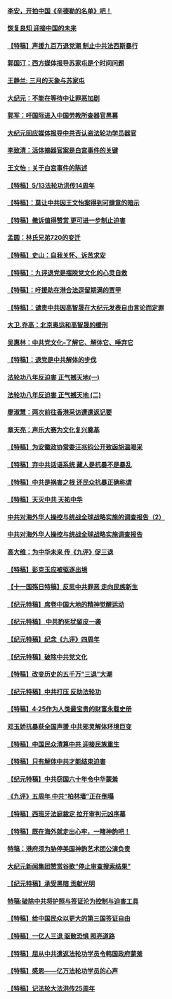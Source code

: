 #### [李安，开拍中国《辛德勒的名单》吧！](../pages/nsc424/n1250124.md)
#### [恢复良知  迎接中国的未来](../pages/nsc424/n1254106.md)
#### [【特稿】声援九百万退党潮 制止中共法西斯暴行](../pages/nsc424/n1256491.md)
#### [郭国汀：西方媒体报导苏家屯是个时间问题](../pages/nsc424/n1264852.md)
#### [王静兰: 三月的天象与苏家屯](../pages/nsc424/n1277277.md)
#### [大纪元：不能在等待中让罪恶加剧](../pages/nsc424/n1278480.md)
#### [郭军：吁国际进入中国劳教所查器官黑幕](../pages/nsc424/n1284456.md)
#### [大纪元回应媒体报导中共否认盗法轮功学员器官](../pages/nsc424/n1286685.md)
#### [李致清：活体摘器官案是白宫事件的关键](../pages/nsc424/n1296333.md)
#### [王文怡﹕关于白宫事件的陈述](../pages/nsc424/n1296353.md)
#### [【特稿】5/13法轮功洪传14周年](../pages/nsc424/n1316568.md)
#### [【特稿】：莫让中共因王文怡案得到可肆意的暗示](../pages/nsc424/n1322399.md)
#### [【特稿】撤诉值得赞赏 更可进一步制止迫害](../pages/nsc424/n1359508.md)
#### [孟圆：林氏兄弟720的变迁](../pages/nsc424/n1392322.md)
#### [【特稿】史山：自我关怀、诉苦求安](../pages/nsc424/n1451836.md)
#### [【特稿】：九评退党是摆脱党文化的心灵自救](../pages/nsc424/n1472785.md)
#### [【特稿】：吁援助在港合法逗留期满的贾甲](../pages/nsc424/n1507022.md)
#### [【特稿】：谴责中共因高智晟在大纪元发表自由言论而定罪](../pages/nsc424/n1566513.md)
#### [大卫.乔高：北京奥运和高智晟的缓刑](../pages/nsc424/n1575977.md)
#### [吴惠林：中共党文化–了解它、解体它、唾弃它](../pages/nsc424/n1639508.md)
#### [【特稿】：退党是中共解体的步伐](../pages/nsc424/n1660877.md)
#### [法轮功八年反迫害 正气撼天地(一)](../pages/nsc424/n1776278.md)
#### [法轮功八年反迫害 正气撼天地 (二)](../pages/nsc424/n1777879.md)
#### [廖淑慧：两次前往香港采访遭遣返记要](../pages/nsc424/n1796692.md)
#### [章天亮：声乐大赛为文化复兴奠基](../pages/nsc424/n1872461.md)
#### [【特稿】为安徽政协常委汪兆钧公开致函胡温喝采](../pages/nsc424/n1883726.md)
#### [【特稿】弃中共话语系统 藏人是抗暴不是暴乱](../pages/nsc424/n2049102.md)
#### [【特稿】中共是祸害之根 还民众抗暴正确称谓](../pages/nsc424/n2051577.md)
#### [【特稿】天灭中共 天祐中华](../pages/nsc424/n2123180.md)
#### [中共对海外华人操控与统战全球战略实施的调查报告（2）](../pages/nsc424/n2124620.md)
#### [中共对海外华人操控与统战全球战略实施调查报告](../pages/nsc424/n2124614.md)
#### [高大维：为中华未来 传《九评》促三退](../pages/nsc424/n2152622.md)
#### [【特稿】彭克玉应被驱逐出境](../pages/nsc424/n2275126.md)
#### [【十一国殇日特稿】反思中共罪恶 走向民族新生](../pages/nsc424/n2280072.md)
#### [【纪元特稿】席卷中国大地的精神觉醒运动](../pages/nsc424/n2334444.md)
#### [【纪元特稿】 中共豹死犹留皮一袭](../pages/nsc424/n2337083.md)
#### [【纪元特稿】纪念《九评》四周年](../pages/nsc424/n2351130.md)
#### [【纪元特稿】破除中共党文化](../pages/nsc424/n2360516.md)
#### [【特稿】改变历史的五千万“三退”大潮](../pages/nsc424/n2435753.md)
#### [【纪元特稿】中共打压 反助法轮功](../pages/nsc424/n2442949.md)
#### [【特稿】4·25作为人类最宝贵的财富永载史册](../pages/nsc424/n2504391.md)
#### [邓玉娇抗暴获全国声援 中共邪灵解体环境巨变](../pages/nsc424/n2540096.md)
#### [【特稿】中国民众清算中共 迎接民族重生](../pages/nsc424/n2570206.md)
#### [【特稿】只有解体中共才能结束迫害](../pages/nsc424/n2590961.md)
#### [【纪元特稿】中共窃国六十年令中华蒙羞](../pages/nsc424/n2658059.md)
#### [《九评》五周年 中共“柏林墙”正在倒塌](../pages/nsc424/n2721105.md)
#### [【特稿】西班牙法庭裁定 拉开审判元凶序幕](../pages/nsc424/n2730923.md)
#### [【特稿】既在海外就走出心牢，一睹神韵吧！](../pages/nsc424/n2784147.md)
#### [特稿：港府须为胁停美国神韵艺术团公演负责](../pages/nsc424/n2797428.md)
#### [大纪元新闻集团赞赏谷歌“停止审查搜索结果”](../pages/nsc424/n2855770.md)
#### [【纪元特稿】承受黑暗 贡献光明](../pages/nsc424/n2968384.md)
#### [特稿:破除中共将护照与签证沦为控制与迫害工具](../pages/nsc424/n3219631.md)
#### [【特稿】给中国民众以更大的第三国签证自由](../pages/nsc424/n3227633.md)
#### [【特稿】一亿人三退 驱散恐惧 照亮道路](../pages/nsc424/n3338696.md)
#### [【特稿】屈从中共遣返法轮功学员令韩国政府蒙羞](../pages/nsc424/n3372307.md)
#### [【特稿】感恩——亿万法轮功学员的心声](../pages/nsc424/n9880260.md)
#### [【特稿】记法轮大法洪传25周年](../pages/nsc424/n9116480.md)
